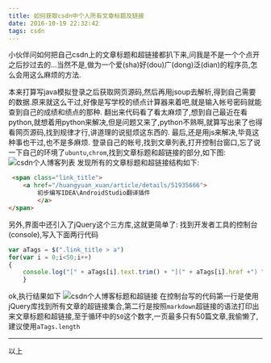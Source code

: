 ```yaml
---
title: 如何获取csdn中个人所有文章标题及链接
date: 2016-10-19 22:32:42
tags: csdn
---
```

小伙伴问如何把自己csdn上的文章标题和超链接都扒下来,问我是不是一个个点开之后抄过去的...当然不是,做为一个爱(sha)好(dou)广(dong)泛(dian)的程序员,怎么会用这么麻烦的方法.
<!-- more -->
本来打算写java模拟登录之后获取网页源码,然后再用jsoup去解析,得到自己需要的数据.原来就这么干过,好像是写学校的绩点计算器来着吧,就是输入帐号密码就能查到自己的成绩和绩点的那种.
翻出来代码看了看太麻烦了,想到自己最近在看python,就想着用python来解决,但是问题又来了,python不熟啊,就算写出来了也得看网页源码,找到规律才行,讲道理的说挺烦这东西的.
最后,还是用js来解决,毕竟这种事也干过,也不是多麻烦.
登录自己的帐号,找到文章列表,打开控制台窗口,忘了说一下自己的环境了`ubuntu`,`chrom`,找到文章标题和超链接的部分,如下图:
![csdn个人博客列表](/image/csdn_home.png)
发现所有的文章标题和超链接结构如下:
```HTML
 <span class="link_title">
 	<a href="/huangyuan_xuan/article/details/51935666">
        初步编写IDEA\AndroidStudio翻译插件            
        </a>
</span>
```
另外,界面中还引入了jQuery这个三方库,这就更简单了:
找到开发者工具的控制台(console),写入下面两行代码
```JavaScript
var aTags = $(".link_title > a")
for(var i = 0;i<50;i++)
{
	console.log("[" + aTags[i].text.trim() + "](" + aTags[i].href +") "+ aTags[i].href) +"<br/>"
	}
```
ok,执行结果如下
![csdn个人博客标题和超链接](/image/csdn_blog_title.png)
在控制台写的代码第一行是使用jQuery库找到所有文章的超链接集合,第二行是按照`markdown`超链接的语法打印出来文章标题和超链接,至于循环中的`50`这个数字,一页最多只有50篇文章,我偷懒了,建议使用`aTags.length`
<hr>
以上

